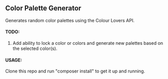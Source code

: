 ## Color Palette Generator

Generates random color palettes using the Colour Lovers API.

#### TODO:

1. Add ability to lock a color or colors and generate new palettes based on the selected color(s).


#### USAGE:
Clone this repo and run "composer install" to get it up and running.